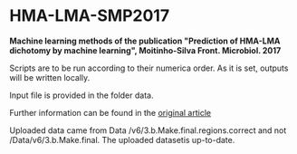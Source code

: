 # HMA-LMA-SMP2017
**Machine learning methods of the publication "Prediction of HMA-LMA dichotomy by machine learning", Moitinho-Silva Front. Microbiol. 2017**

Scripts are to be run according to their numerica order. As it is set, outputs will be written locally.

Input file is provided in the folder data.

Further information can be found in the [original article](https://doi.org/10.3389/fmicb.2017.00752)

Uploaded data came from Data /v6/3.b.Make.final.regions.correct and not /Data/v6/3.b.Make.final. The uploaded datasetis up-to-date.


